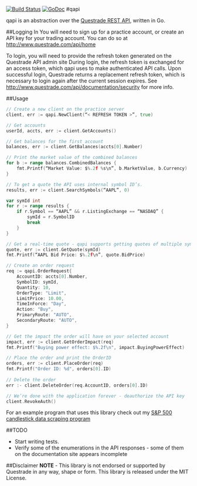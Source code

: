 [![Build Status](https://travis-ci.org/alexurquhart/qapi.svg?branch=master)](https://travis-ci.org/alexurquhart/qapi)
[![GoDoc](https://godoc.org/github.com/alexurquhart/qapi?status.svg)](https://godoc.org/github.com/alexurquhart/qapi)
#qapi

qapi is an abstraction over the [Questrade REST API](http://www.questrade.com/api/documentation/getting-started), written in Go.

##Logging In
You will need to sign up for a practice account, or create an API key for your trading account. You can do so at
http://www.questrade.com/api/home

To login, you will need to provide the refresh token generated on the Questrade API admin site
During login, the refresh token is exchanged for an access token, which qapi uses to make authenticated
API calls. Upon successful login, Questrade returns a replacement refresh token, which is necessary to login
again after the current session expires. See http://www.questrade.com/api/documentation/security for more info.

##Usage
```go
// Create a new client on the practice server
client, err := qapi.NewClient(“< REFRESH TOKEN >”, true)

// Get accounts
userId, accts, err := client.GetAccounts()

// Get balances for the first account
balances, err := client.GetBalances(accts[0].Number)

// Print the market value of the combined balances
for b := range balances.CombinedBalances {
    fmt.Printf(“Market Value: $%.2f %s\n”, b.MarketValue, b.Currency)
}

// To get a quote the API uses internal symbol ID’s.
results, err := client.SearchSymbols(“AAPL”, 0)

var symId int
for r := range results {
    if r.Symbol == “AAPL” && r.ListingExchange == “NASDAQ” {
        symId = r.SymbolID
        break
    }
}

// Get a real-time quote - qapi supports getting quotes of multiple symbols with GetQuotes()
quote, err := client.GetQuote(symId)
fmt.Printf(“AAPL Bid Price: $%.2f\n”, quote.BidPrice)

// Create an order request
req := qapi.OrderRequest{
    AccountID: accts[0].Number,
    SymbolID: symId,
    Quantity: 10,
    OrderType: "Limit",
    LimitPrice: 10.00,
    TimeInForce: "Day",
    Action: "Buy",
    PrimaryRoute: "AUTO",
    SecondaryRoute: "AUTO",
}

// Get the impact the order will have on your selected account
impact, err := client.GetOrderImpact(req)
fmt.Printf("Buying power effect: $%.2f\n", impact.BuyingPowerEffect)

// Place the order and print the OrderID
orders, err := client.PlaceOrder(req)
fmt.Printf("Order ID: %d", orders[0].ID)
    
// Delete the order
err :- client.DeleteOrder(req.AccountID, orders[0].ID)

// We’re done with the application forever - deauthorize the API key
client.RevokeAuth()
```
For an example program that uses this library check out my [S&P 500 candlestick data scraping program](https://github.com/alexurquhart/sp500scraper)

##TODO
- Start writing tests.
- Verify some of the enumerations in the API responses - some of them on the documentation site appears incomplete

##Disclaimer
**NOTE** - This library is not endorsed or supported by Questrade in any way, shape or form. This library is released under the MIT License.
